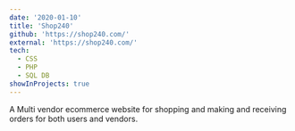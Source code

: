 ```yaml
---
date: '2020-01-10'
title: 'Shop240'
github: 'https://shop240.com/'
external: 'https://shop240.com/'
tech:
  - CSS
  - PHP
  - SQL DB 
showInProjects: true
---
```


A Multi vendor ecommerce website for shopping and making and receiving orders for both users and vendors.
